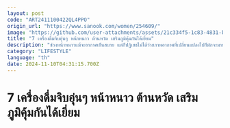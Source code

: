 ```yaml
---
layout: post
code: "ART2411100422QL4PPO"
origin_url: "https://www.sanook.com/women/254609/"
image: "https://github.com/user-attachments/assets/21c334f5-1c83-4831-b2ce-3e085bf69da7"
title: "7 เครื่องดื่มจิบอุ่นๆ หน้าหนาว ต้านหวัด เสริมภูมิคุ้มกันได้เยี่ยม"
description: "ช่วงหน้าหนาวแม้จะอากาศเย็นสบาย แต่ก็ปฏิเสธไม่ได้ว่าสภาพอากาศที่เปลี่ยนแปลงไปก็มักจะมาพร้อมโรคด้วยเช่นกัน"
category: "LIFESTYLE"
language: "th"
date: 2024-11-10T04:31:15.700Z
---
```


# 7 เครื่องดื่มจิบอุ่นๆ หน้าหนาว ต้านหวัด เสริมภูมิคุ้มกันได้เยี่ยม